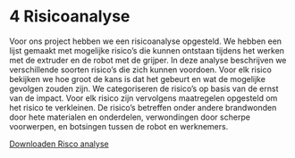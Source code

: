 # 4 Risicoanalyse

Voor ons project hebben we een risicoanalyse opgesteld. We hebben een lijst gemaakt met mogelijke risico’s die kunnen ontstaan tijdens het werken met de extruder en de robot met de grijper.
In deze analyse beschrijven we verschillende soorten risico’s die zich kunnen voordoen. Voor elk risico bekijken we hoe groot de kans is dat het gebeurt en wat de mogelijke gevolgen zouden zijn. We categoriseren de risico’s op basis van de ernst van de impact. Voor elk risico zijn vervolgens maatregelen opgesteld om het risico te verkleinen.
De risico’s betreffen onder andere brandwonden door hete materialen en onderdelen, verwondingen door scherpe voorwerpen, en botsingen tussen de robot en werknemers.



[Downloaden Risco analyse](./data/Risk_analysis_LFT_v1.xlsx)
 


